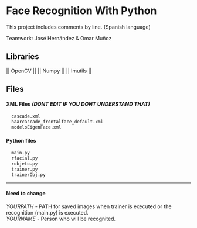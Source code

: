 # Face Recognition With Python
This project includes comments by line. (Spanish language)

Teamwork:
José Hernández & Omar Muñoz

## Libraries
|| OpenCV ||
|| Numpy ||
|| Imutils ||

## Files
#### XML Files *(DONT EDIT IF YOU DONT UNDERSTAND THAT)*
```xml
  cascade.xml
  haarcascade_frontalface_default.xml
  modeloEigenFace.xml
```
#### Python files
```python
  main.py
  rfacial.py
  robjeto.py
  trainer.py
  trainerObj.py
```
------
#### Need to change
*YOURPATH* - PATH for saved images when trainer is executed or the recognition (main.py) is executed.<br>
*YOURNAME* - Person who will be recognited.
